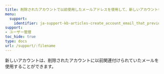 ```yaml
---
title: 削除されたアカウントで以前使用したメールアドレスを使用して、新しいアカウントを作成することは可能ですか？
menu:
  support:
    identifier: ja-support-kb-articles-create_account_email_that_previously_used_deleted_account
support:
- ユーザー管理
toc_hide: true
type: docs
url: /support/:filename
---
```


新しいアカウントは、削除されたアカウントに以前関連付けられていたメールを使用することができます。